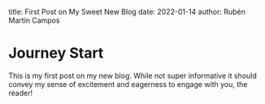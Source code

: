 title: First Post on My Sweet New Blog
date: 2022-01-14
author: Rubén Martín Campos

# Journey Start

This is my first post on my new blog. While not super informative it
should convey my sense of excitement and eagerness to engage with you,
the reader!
